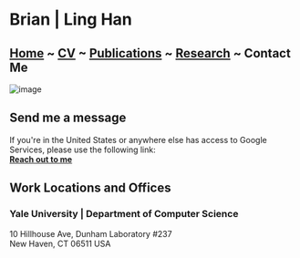 # Brian | Ling Han
## [Home](https://www.linghan.me/)  ~  [CV](https://www.linghan.me/CV)  ~   [Publications](https://www.linghan.me/publications)  ~  [Research](https://www.linghan.me/research)  ~   Contact Me

![image]([https://media.licdn.com/dms/image/D4E16AQE1yfMF2smlXQ/profile-displaybackgroundimage-shrink_200_800/0/1675223891394?e=2147483647&v=beta&t=tLcv_ZBtOCTg1dWgEMtLO69RGPGF7ZGLJw6d7HZlYfk])

## Send me a message
If you're in the United States or anywhere else has access to Google Services, please use the following link:<br>
**[Reach out to me](https://forms.gle/KJQ5PFbfRzPN9q4t9)**

## Work Locations and Offices
### Yale University | Department of Computer Science
10 Hillhouse Ave, Dunham Laboratory #237<br>
New Haven, CT 06511 USA

